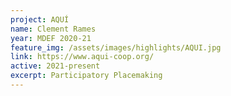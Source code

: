 ```yaml
---
project: AQUÍ
name: Clement Rames
year: MDEF 2020-21
feature_img: /assets/images/highlights/AQUI.jpg
link: https://www.aqui-coop.org/
active: 2021-present
excerpt: Participatory Placemaking
---
```

